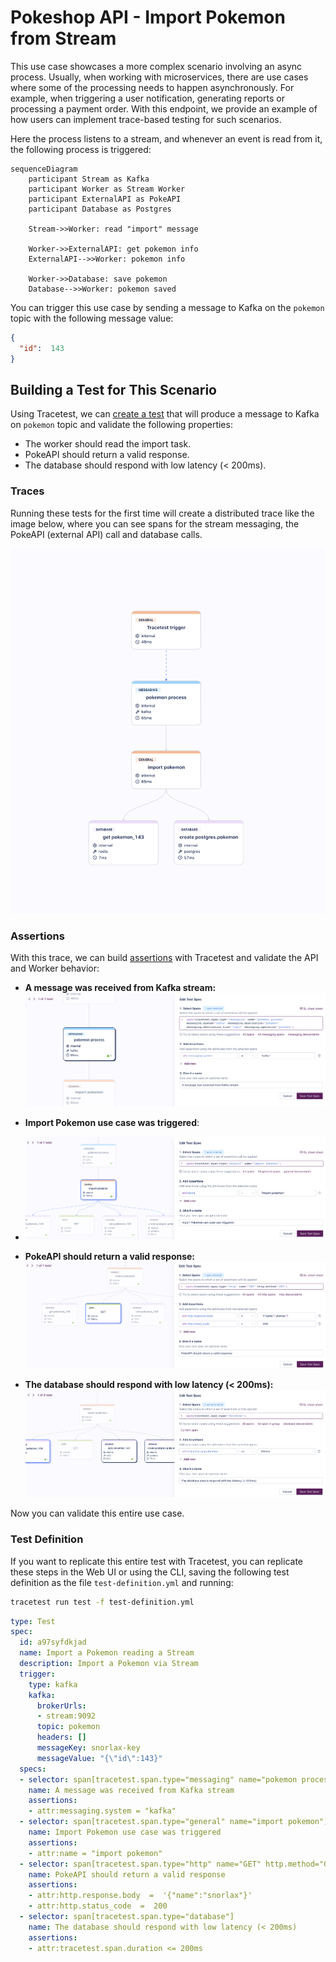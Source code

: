 # Pokeshop API - Import Pokemon from Stream

This use case showcases a more complex scenario involving an async process. Usually, when working with microservices, there are use cases where some of the processing needs to happen asynchronously. For example, when triggering a user notification, generating reports or processing a payment order. With this endpoint, we provide an example of how users can implement trace-based testing for such scenarios.

Here the process listens to a stream, and whenever an event is read from it, the following process is triggered:
```mermaid
sequenceDiagram
    participant Stream as Kafka
    participant Worker as Stream Worker
    participant ExternalAPI as PokeAPI
    participant Database as Postgres
    
    Stream->>Worker: read "import" message

    Worker->>ExternalAPI: get pokemon info
    ExternalAPI-->>Worker: pokemon info

    Worker->>Database: save pokemon
    Database-->>Worker: pokemon saved
```

You can trigger this use case by sending a message to Kafka on the `pokemon` topic with the following message value:
```json
{
  "id":  143
}
```

## Building a Test for This Scenario

Using Tracetest, we can [create a test](/web-ui/creating-tests) that will produce a message to Kafka on `pokemon` topic and validate the following properties:
- The worker should read the import task.
- PokeAPI should return a valid response.
- The database should respond with low latency (< 200ms).

### Traces

Running these tests for the first time will create a distributed trace like the image below, where you can see spans for the stream messaging, the PokeAPI (external API) call and database calls.

![](../images/import-pokemon-from-stream-trace.png)

### Assertions

With this trace, we can build [assertions](/concepts/assertions) with Tracetest and validate the API and Worker behavior:

- **A message was received from Kafka stream:**
![](../images/import-pokemon-from-stream-message-received.png)

- **Import Pokemon use case was triggered**:
- ![](../images/import-pokemon-from-stream-use-case-executed.png)

- **PokeAPI should return a valid response:**
![](../images/import-pokemon-from-stream-get-pokeapi.png)

- **The database should respond with low latency (< 200ms):**
![](../images/import-pokemon-from-stream-database-latency.png)

Now you can validate this entire use case.

### Test Definition

If you want to replicate this entire test with Tracetest, you can replicate these steps in the Web UI or using the CLI, saving the following test definition as the file `test-definition.yml` and running:

```sh
tracetest run test -f test-definition.yml
```

```yaml
type: Test
spec:
  id: a97syfdkjad
  name: Import a Pokemon reading a Stream
  description: Import a Pokemon via Stream
  trigger:
    type: kafka
    kafka:
      brokerUrls:
      - stream:9092
      topic: pokemon
      headers: []
      messageKey: snorlax-key
      messageValue: "{\"id\":143}"
  specs:
  - selector: span[tracetest.span.type="messaging" name="pokemon process" messaging.system="kafka" messaging.destination="pokemon" messaging.destination_kind="topic" messaging.operation="process"]
    name: A message was received from Kafka stream
    assertions:
    - attr:messaging.system = "kafka"
  - selector: span[tracetest.span.type="general" name="import pokemon"]
    name: Import Pokemon use case was triggered
    assertions:
    - attr:name = "import pokemon"
  - selector: span[tracetest.span.type="http" name="GET" http.method="GET"]
    name: PokeAPI should return a valid response
    assertions:
    - attr:http.response.body  =  '{"name":"snorlax"}'
    - attr:http.status_code  =  200
  - selector: span[tracetest.span.type="database"]
    name: The database should respond with low latency (< 200ms)
    assertions:
    - attr:tracetest.span.duration <= 200ms

```
